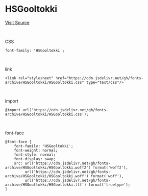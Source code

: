 # HSGooltokki

[Visit Source](https://blog.naver.com/hp0/222807721796)

&nbsp;

CSS

```
font-family: 'HSGooltokki';
```

&nbsp;

link

```
<link rel="stylesheet" href="https://cdn.jsdelivr.net/gh/fonts-archive/HSGooltokki/HSGooltokki.css" type="text/css"/>
```

&nbsp;

import

```
@import url('https://cdn.jsdelivr.net/gh/fonts-archive/HSGooltokki/HSGooltokki.css');
```

&nbsp;

font-face

```
@font-face {
    font-family: 'HSGooltokki';
    font-weight: normal;
    font-style: normal;
    font-display: swap;
    src: url('https://cdn.jsdelivr.net/gh/fonts-archive/HSGooltokki/HSGooltokki.woff2') format('woff2'),
         url('https://cdn.jsdelivr.net/gh/fonts-archive/HSGooltokki/HSGooltokki.woff') format('woff'),
         url('https://cdn.jsdelivr.net/gh/fonts-archive/HSGooltokki/HSGooltokki.ttf') format('truetype');
}
```
